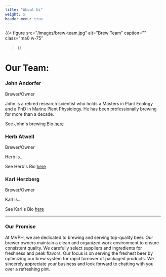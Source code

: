 ```yaml
---
title: "About Us"
weight: 5
header_menu: true
---
```



{{< figure
  src="/images/brew-team.jpg"
  alt="Brew Team"
  caption=""
  class="ma0 w-75"
>}}

# Our Team:

### John Andorfer

Brewer/Owner

John is a retired research scientist who holds a Masters in Plant Ecology and a PhD in Marine Plant Physiology. He has
been professionally brewing for more than a decade.

See John's brewing Bio [here](ja_bio)

### Herb Atwell

Brewer/Owner

Herb is...

See Herb's Bio [here](herb_bio)
### Karl Herzberg

Brewer/Owner

Karl is...

See Karl's Bio [here](karl_bio)

----

### Our Promise

At MVPH, we are dedicated to brewing and serving top-quality beer. Our brewer owners maintain a clean and organized 
work environment to ensure consistent quality. We carefully select suppliers and ingredients for freshness and peak 
flavors. Our focus is on serving the freshest beer by optimizing our brew system for rapid turnover of packaged 
products. We sincerely appreciate your business and look forward to chatting with you over a refreshing pint.
